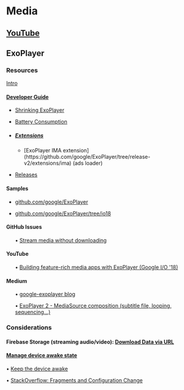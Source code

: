 # Media

## [YouTube](https://docs.google.com/document/d/1SP3mo4c4aFclQSJG4ECrCIqbrytPNm_f2LgtULTY25Y/edit)

## ExoPlayer

### Resources
[Intro](https://developer.android.com/guide/topics/media/exoplayer)

#### [Developer Guide](https://google.github.io/ExoPlayer/guide.html) 

<ul>

<li>

[Shrinking ExoPlayer](https://google.github.io/ExoPlayer/shrinking.html)
</li>

<li>

[Battery Consumption](https://google.github.io/ExoPlayer/battery-consumption.html)
</li>

<li>


##### [Extensions](https://github.com/google/ExoPlayer/tree/release-v2/extensions/)

</li>

<ul>

<li>
[ExoPlayer IMA extension](https://github.com/google/ExoPlayer/tree/release-v2/extensions/ima) (ads loader)

</li>

</ul>

<li>

[Releases](https://github.com/google/ExoPlayer/releases)

</li>

</ul>

#### Samples

<ul>
 
 <li>

 [github.com/google/ExoPlayer](https://github.com/google/ExoPlayer)

 </li>


<li>

 [github.com/google/ExoPlayer/tree/io18](https://github.com/google/ExoPlayer/tree/io18)

 </li>

 </ul>

#### GitHub Issues

<ul>

• [Stream media without downloading](https://github.com/google/ExoPlayer/issues/5028)

</ul>

#### YouTube

<ul>

• [Building feature-rich media apps with ExoPlayer (Google I/O '18)](https://www.youtube.com/watch?v=svdq1BWl4r8)

</ul>

#### Medium

<ul>

• [google-exoplayer blog](https://medium.com/google-exoplayer)

• [ExoPlayer 2 - MediaSource composition (subtitle file, looping, sequencing...)](https://medium.com/google-exoplayer/exoplayer-2-x-mediasource-composition-6c285fcbca1f)

</ul>

### Considerations

#### Firebase Storage (streaming audio/video): [Download Data via URL](https://firebase.google.com/docs/storage/android/download-files#download_data_via_url)

#### [Manage device awake state](https://developer.android.com/training/scheduling/)

• [Keep the device awake](https://developer.android.com/training/scheduling/wakelock)

• [StackOverflow: Fragments and Configuration Change](https://stackoverflow.com/a/53908821/2253682)